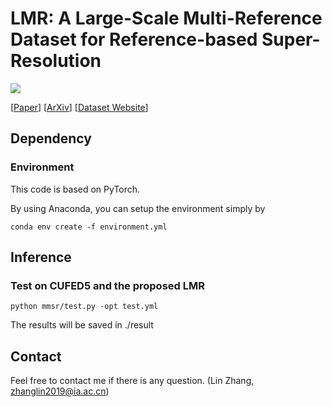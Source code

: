 # LMR: A Large-Scale Multi-Reference Dataset for Reference-based Super-Resolution

<a href="https://opensource.org/licenses/MIT"><img src="https://img.shields.io/badge/License-MIT-yellow.svg"></a>


[[Paper](https://arxiv.org/pdf/2303.04970)]
[[ArXiv](https://arxiv.org/abs/2303.04970)]
[[Dataset Website](https://academictorrents.com/details/39424bb06d9172ac1c50fe4426eca51697bb4bfc)]

## Dependency

### Environment
This code is based on PyTorch.

By using Anaconda, you can setup the environment simply by

```
conda env create -f environment.yml
```

## Inference

### Test on CUFED5 and the proposed LMR
```
python mmsr/test.py -opt test.yml
```
The results will be saved in ./result

## Contact
Feel free to contact me if there is any question. (Lin Zhang,  zhanglin2019@ia.ac.cn)

